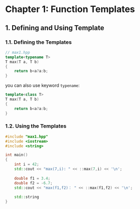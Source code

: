 # Chapter 1: Function Templates

## 1. Defining and Using Template

### 1.1. Defining the Templates

```C++
// max1.hpp
template<typename T>
T max(T a, T b)
{
    return b<a?a:b;
}
```

you can also use keyword `typename`:

```c++
template<class T>
T max(T a, T b)
{
    return b<a?a:b;
}
```

### 1.2. Using the Templates

```c++
#include "max1.hpp"
#include <iostream>
#include <string>

int main()
{
    int i = 42;
    std::cout << "max(7,i): " << ::max(7,i) << '\n';
    
    double f1 = 3.4;
    double f2 = -6.7;
    std::cout << "max(f1,f2)： " << ::max(f1,f2) << '\n';
    
    std::string
}
```

